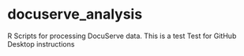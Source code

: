 # docuserve_analysis
R Scripts for processing DocuServe data.
This is a test
Test for GitHub Desktop instructions